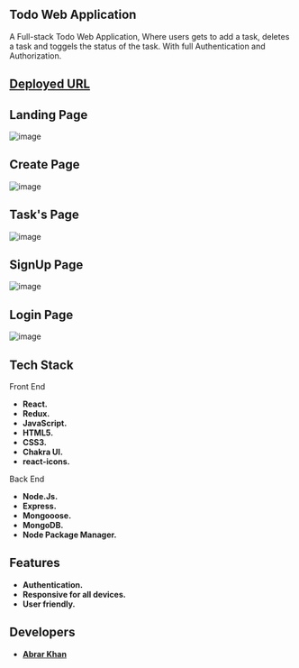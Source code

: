 ## Todo Web Application
A Full-stack Todo Web Application, Where users gets to add a task, deletes a task and toggels the status of the task. With full Authentication and Authorization.

## [Deployed URL](https://todo-app-heyabrar.vercel.app/)

## Landing Page 

![image](https://user-images.githubusercontent.com/103938174/206870399-e715536f-5bf0-4a19-95bd-65f9ca0d8291.png)

## Create Page 

![image](https://user-images.githubusercontent.com/103938174/206870472-7e51889d-ff2f-463f-b48a-e976030a58e9.png)


## Task's Page 

![image](https://user-images.githubusercontent.com/103938174/206870527-229529a0-acbb-40d6-92cf-3d7e863a53d9.png)



## SignUp Page 

![image](https://user-images.githubusercontent.com/103938174/206870560-59f56f83-acb5-4ced-aab0-cb8766f317ce.png)


## Login Page

![image](https://user-images.githubusercontent.com/103938174/206870602-d27eff27-8ea5-46c7-9b4d-b39ba9f4ac13.png)


## Tech Stack 
Front End
- **React.**
- **Redux.**
- **JavaScript.**
- **HTML5.**
- **CSS3.**
- **Chakra UI.**
- **react-icons.**

Back End
- **Node.Js.**
- **Express.**
- **Mongooose.**
- **MongoDB.**
- **Node Package Manager.**


## Features
- **Authentication.**
- **Responsive for all devices.**
- **User friendly.**

## Developers
- **[Abrar Khan](https://github.com/heyabrar)**
